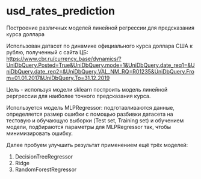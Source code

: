 # usd_rates_prediction
Построение различных моделей линейной регрессии для предсказания курса доллара

Использован датасет по динамике официального курса доллара США к рублю, полученный с сайта ЦБ: https://www.cbr.ru/currency_base/dynamics/?UniDbQuery.Posted=True&UniDbQuery.mode=1&UniDbQuery.date_req1=&UniDbQuery.date_req2=&UniDbQuery.VAL_NM_RQ=R01235&UniDbQuery.From=01.01.2017&UniDbQuery.To=31.12.2019

Цель - используя модели sklearn построить модель линейной рергрессии для наиболее точного предсказания курса.

Используется модель MLPRegressor: подготавливаются данные, определяется размер ошибки с помощью разбивки датасета на тестовую и обучающую выборки (Test set, Training set) и обучением модели, подбираются параметры для MLPRegressor так, чтобы минимизировать ошибку.

Далее пробуем улучшить результат применением ещё трёх моделей:
1. DecisionTreeRegressor
2. Ridge
3. RandomForestRegressor
